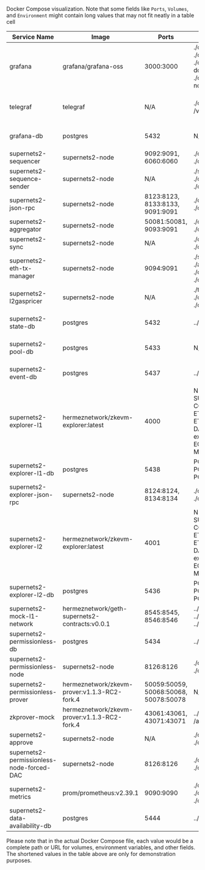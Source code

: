 Docker Compose visualization. 
Note that some fields like `Ports`, `Volumes`, and `Environment` might contain long values that may not fit neatly in a table cell


| Service Name                          | Image                                         | Ports                                       | Volumes                                               | Environment                                                 |
|---------------------------------------|-----------------------------------------------|---------------------------------------------|-------------------------------------------------------|-------------------------------------------------------------|
| grafana                               | grafana/grafana-oss                           | 3000:3000                                   | ./config/grafana/datasources.yml:/etc/grafana/provisioning/datasources/default.yml:ro,<br>./config/grafana/dashboards.yml:/etc/grafana/provisioning/dashboards/default.yml:ro,<br>./config/grafana/dashboard-dockers.json:/etc/grafana/provisioning/dashboards/dashboard-dockers.json:ro,<br>./config/grafana/dashboard-node.json:/etc/grafana/provisioning/dashboards/dashboard-node.json:ro| GF_SECURITY_ADMIN_USER=supernets2,<br>GF_SECURITY_ADMIN_PASSWORD=supernets2 |
| telegraf                              | telegraf                                      | N/A                                         | ./config/telegraf.conf:/etc/telegraf/telegraf.conf:ro,<br>/var/run/docker.sock:/var/run/docker.sock:ro                        | POSTGRES_HOST=grafana-db,<br>POSTGRES_USER=user,<br>POSTGRES_PASSWORD=password,<br>POSTGRES_DB=grafana                           |
| grafana-db                            | postgres                                      | 5432                                        | N/A                                                   | POSTGRES_USER=user,<br>POSTGRES_PASSWORD=password,<br>POSTGRES_DB=grafana                                 |
| supernets2-sequencer                  | supernets2-node                              | 9092:9091,<br>6060:6060                      | ./config/test.node.config.toml:/app/config.toml,<br>./config/test.genesis.config.json:/app/genesis.json                       | SUPERNETS2_NODE_STATEDB_HOST=supernets2-state-db,<br>SUPERNETS2_NODE_POOL_DB_HOST=supernets2-pool-db                     |
| supernets2-sequence-sender            | supernets2-node                              | N/A                                         | ./sequencer.keystore:/pk/sequencer.keystore,<br>./config/test.node.config.toml:/app/config.toml,<br>./config/test.genesis.config.json:/app/genesis.json                | SUPERNETS2_NODE_STATEDB_HOST=supernets2-state-db,<br>SUPERNETS2_NODE_POOL_DB_HOST=supernets2-pool-db,<br>SUPERNETS2_NODE_SEQUENCER_SENDER_ADDRESS=0xf39fd6e51aad88f6f4ce6ab8827279cfffb92266 |
| supernets2-json-rpc                   | supernets2-node                              | 8123:8123,<br>8133:8133,<br>9091:9091       | ./config/test.node.config.toml:/app/config.toml,<br>./config/test.genesis.config.json:/app/genesis.json                       | SUPERNETS2_NODE_STATEDB_HOST=supernets2-state-db,<br>SUPERNETS2_NODE_POOL_DB_HOST=supernets2-pool-db                     |
| supernets2-aggregator                 | supernets2-node                              | 50081:50081,<br>9093:9091                    | ./config/test.node.config.toml:/app/config.toml,<br>./config/test.genesis.config.json:/app/genesis.json                       | SUPERNETS2_NODE_STATEDB_HOST=supernets2-state-db,<br>SUPERNETS2_NODE_AGGREGATOR_SENDER_ADDRESS=0xf39fd6e51aad88f6f4ce6ab8827279cfffb92266 |
| supernets2-sync                       | supernets2-node                              | N/A                                         | ./config/test.node.config.toml:/app/config.toml,<br>./config/test.genesis.config.json:/app/genesis.json                       | SUPERNETS2_NODE_STATEDB_HOST=supernets2-state-db               |
| supernets2-eth-tx-manager             | supernets2-node                              | 9094:9091                                   | ./sequencer.keystore:/pk/sequencer.keystore,<br>./aggregator.keystore:/pk/aggregator.keystore,<br>./config/test.node.config.toml:/app/config.toml,<br>./config/test.genesis.config.json:/app/genesis.json                 | SUPERNETS2_NODE_STATEDB_HOST=supernets2-state-db               |
| supernets2-l2gaspricer                | supernets2-node                              | N/A                                         | ./test.keystore:/pk/keystore,<br>./config/test.node.config.toml:/app/config.toml,<br>./config/test.genesis.config.json:/app/genesis.json                          | SUPERNETS2_NODE_POOL_DB_HOST=supernets2-pool-db                   |
| supernets2-state-db                   | postgres                                      | 5432                                        | ../db/scripts/init_prover_db.sql:/docker-entrypoint-initdb.d/init.sql                                                      | POSTGRES_USER=state_user,<br>POSTGRES_PASSWORD=state_password,<br>POSTGRES_DB=state_db                                     |
| supernets2-pool-db                    | postgres                                      | 5433                                        | N/A                                                                 | POSTGRES_USER=pool_user,<br>POSTGRES_PASSWORD=pool_password,<br>POSTGRES_DB=pool_db                                       |
| supernets2-event-db                   | postgres                                      | 5437                                        | ../db/scripts/init_event_db.sql:/docker-entrypoint-initdb.d/init.sql                                                      | POSTGRES_USER=event_user,<br>POSTGRES_PASSWORD=event_password,<br>POSTGRES_DB=event_db                                     |
| supernets2-explorer-l1                | hermeznetwork/zkevm-explorer:latest          | 4000                                        | NETWORK=ETH,<br>SUBNETWORK=Local Ethereum,<br>COIN=ETH,<br>ETHEREUM_JSONRPC_VARIANT=geth,<br>ETHEREUM_JSONRPC_HTTP_URL=http://supernets2-mock-l1-network:8545,<br>DATABASE_URL=postgres://l1_explorer_user:l1_explorer_password@supernets2-explorer-l1-db:5438/l1_explorer_db,<br>ECTO_USE_SSL=false,<br>MIX_ENV=prod  |
| supernets2-explorer-l1-db             | postgres                                      | 5438                                        | POSTGRES_USER=l1_explorer_user,<br>POSTGRES_PASSWORD=l1_explorer_password,<br>POSTGRES_DB=l1_explorer_db                 |
| supernets2-explorer-json-rpc          | supernets2-node                              | 8124:8124,<br>8134:8134                      | ./config/test.node.config.toml:/app/config.toml,<br>./config/test.genesis.config.json:/app/genesis.json                       | SUPERNETS2_NODE_STATEDB_HOST=supernets2-state-db,<br>SUPERNETS2_NODE_POOL_DB_HOST=supernets2-pool-db,<br>ETHEREUM_JSONRPC_VARIANT=geth |
| supernets2-explorer-l2                | hermeznetwork/zkevm-explorer:latest          | 4001                                        | NETWORK=ETH,<br>SUBNETWORK=Hermez,<br>COIN=HEZ,<br>ETHEREUM_JSONRPC_VARIANT=geth,<br>ETHEREUM_JSONRPC_HTTP_URL=http://supernets2-explorer-json-rpc:8124,<br>DATABASE_URL=postgres://l2_explorer_user:l2_explorer_password@supernets2-explorer-l2-db:5436/l2_explorer_db,<br>ECTO_USE_SSL=false,<br>MIX_ENV=prod  |
| supernets2-explorer-l2-db             | postgres                                      | 5436                                        | POSTGRES_USER=l2_explorer_user,<br>POSTGRES_PASSWORD=l2_explorer_password,<br>POSTGRES_DB=l2_explorer_db                 |
| supernets2-mock-l1-network            | hermeznetwork/geth-supernets2-contracts:v0.0.1| 8545:8545,<br>8546:8546                      | ../test/genesis_supernets2.json:/geth/datadir/genesis_supernets2.json,<br>../test/geth:/geth,<br>../test/datadir:/geth/datadir                     | N/A                                                            |
| supernets2-permissionless-db          | postgres                                      | 5434                                        | ../db/scripts/init_permissionless_db.sql:/docker-entrypoint-initdb.d/init.sql                                              | POSTGRES_USER=permissionless_user,<br>POSTGRES_PASSWORD=permissionless_password,<br>POSTGRES_DB=permissionless_db           |
| supernets2-permissionless-node        | supernets2-node                              | 8126:8126                                   | ./config/test.node.config.toml:/app/config.toml,<br>./config/test.genesis.config.json:/app/genesis.json                       | SUPERNETS2_NODE_POOL_DB_HOST=supernets2-permissionless-db       |
| supernets2-permissionless-prover      | hermeznetwork/zkevm-prover:v1.1.3-RC2-fork.4| 50059:50059,<br>50068:50068,<br>50078:50078 | N/A                                                   | N/A                                                            |
| zkprover-mock                         | hermeznetwork/zkevm-prover:v1.1.3-RC2-fork.4| 43061:43061,<br>43071:43071                | ../zkevm-prover/tests:<br>/app/prover/tests                      | N/A                                                            |
| supernets2-approve                    | supernets2-node                              | N/A                                         | ./config/test.node.config.toml:/app/config.toml,<br>./config/test.genesis.config.json:/app/genesis.json                       | SUPERNETS2_NODE_STATEDB_HOST=supernets2-state-db               |
| supernets2-permissionless-node-forced-DAC| supernets2-node                            | 8126:8126                                   | ./config/test.node.config.toml:/app/config.toml,<br>./config/test.genesis.config.json:/app/genesis.json                       | SUPERNETS2_NODE_POOL_DB_HOST=supernets2-permissionless-db,<br>SUPERNETS2_NODE_FORCE_DAC=true                                   |
| supernets2-metrics                    | prom/prometheus:v2.39.1                      | 9090:9090                                   | ./config/prometheus/prometheus.yml:/etc/prometheus/prometheus.yml:ro,<br>./config/prometheus/alert.rules:/etc/prometheus/alert.rules:ro,<br>./config/prometheus/telegram_api_key.txt:/etc/prometheus/telegram_api_key.txt:ro     | N/A                                                            |
| supernets2-data-availability-db       | postgres                                      | 5444                                        | ../db/scripts/init_availability_db.sql:/docker-entrypoint-initdb.d/init.sql                                                | POSTGRES_USER=availability_user,<br>POSTGRES_PASSWORD=availability_password,<br>POSTGRES_DB=availability_db                 |

Please note that in the actual Docker Compose file, each value would be a complete path or URL for volumes, environment variables, and other fields. The shortened values in the table above are only for demonstration purposes.
